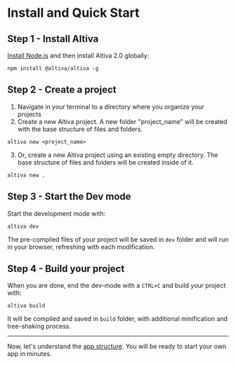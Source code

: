 # Install and Quick Start

## Step 1 - Install Altiva

[Install Node.js](https://nodejs.org/en/download/) and then install Altiva 2.0 globally:

```shell
npm install @altiva/altiva -g
```

## Step 2 - Create a project

 1. Navigate in your terminal to a directory where you organize your projects
 2. Create a new Altiva project. A new folder "project_name" will be created with the base structure of files and folders.

```shell
altiva new <project_name>
```

 3. Or, create a new Altiva project using an existing empty directory. The base structure of files and folders will be created inside of it.

```shell
altiva new .
```

## Step 3 - Start the Dev mode

Start the development mode with:

```shell
altiva dev
```

The pre-compiled files of your project will be saved in `dev` folder and will run in your browser, refreshing with each modification.

## Step 4 - Build your project

When you are done, end the dev-mode with a `CTRL+C` and build your project with:

```shell
altiva build
```

It will be compiled and saved in `build` folder, with additional minification and tree-shaking process.

---

Now, let's understand the [app structure](structure.md). You will be ready to start your own app in minutes.